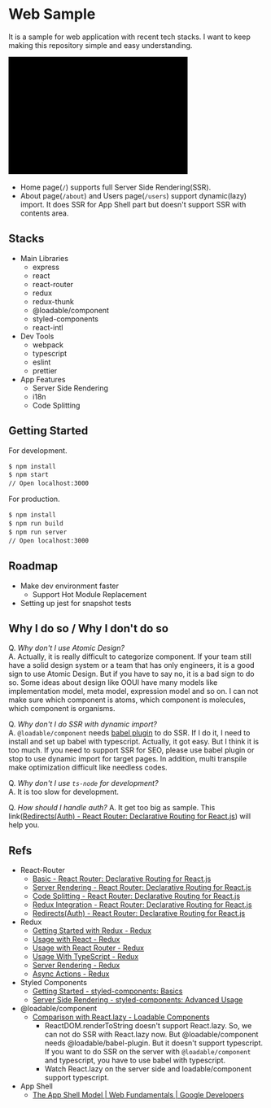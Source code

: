 # Web Sample

It is a sample for web application with recent tech stacks. I want to keep making this repository simple and easy understanding.

![Screen Shot](./docs/screenshot.gif)

- Home page(`/`) supports full Server Side Rendering(SSR).
- About page(`/about`) and Users page(`/users`) support dynamic(lazy) import. It does SSR for App Shell part but doesn't support SSR with contents area.

## Stacks

- Main Libraries
  - express
  - react
  - react-router
  - redux
  - redux-thunk
  - @loadable/component
  - styled-components
  - react-intl
- Dev Tools
  - webpack
  - typescript
  - eslint
  - prettier
- App Features
  - Server Side Rendering
  - i18n
  - Code Splitting

## Getting Started

For development.

```sh
$ npm install
$ npm start
// Open localhost:3000
```

For production.
```sh
$ npm install
$ npm run build
$ npm run server
// Open localhost:3000
```

## Roadmap

- Make dev environment faster
  - Support Hot Module Replacement
- Setting up jest for snapshot tests

## Why I do so / Why I don't do so

Q. *Why don't I use Atomic Design?*  
A. Actually, it is really difficult to categorize component. If your team still have a solid design system or a team that has only engineers, it is a good sign to use Atomic Design. But if you have to say no, it is a bad sign to do so. Some ideas about design like OOUI have many models like implementation model, meta model, expression model and so on. I can not make sure which component is atoms, which component is molecules, which component is organisms.  

Q. *Why don't I do SSR with dynamic import?*  
A. `@loadable/component` needs [babel plugin](https://www.smooth-code.com/open-source/loadable-components/docs/server-side-rendering/) to do SSR. If I do it, I need to install and set up babel with typescript. Actually, it got easy. But I think it is too much. If you need to support SSR for SEO, please use babel plugin or stop to use dynamic import for target pages. In addition, multi transpile make optimization difficult like needless codes.  

Q. *Why don't I use `ts-node` for development?*  
A. It is too slow for development.  

Q. *How should I handle auth?*
A. It get too big as sample. This link([Redirects(Auth) - React Router: Declarative Routing for React.js](https://reacttraining.com/react-router/web/example/auth-workflow)) will help you.  

## Refs

- React-Router
  - [Basic - React Router: Declarative Routing for React.js](https://reacttraining.com/react-router/web/example/basic)
  - [Server Rendering - React Router: Declarative Routing for React.js](https://reacttraining.com/react-router/web/guides/server-rendering)
  - [Code Splitting - React Router: Declarative Routing for React.js](https://reacttraining.com/react-router/web/guides/code-splitting)
  - [Redux Integration - React Router: Declarative Routing for React.js](https://reacttraining.com/react-router/web/guides/redux-integration)
  - [Redirects(Auth) - React Router: Declarative Routing for React.js](https://reacttraining.com/react-router/web/example/auth-workflow)
- Redux
  - [Getting Started with Redux - Redux](https://redux.js.org/introduction/getting-started)
  - [Usage with React - Redux](https://redux.js.org/basics/usage-with-react)
  - [Usage with React Router - Redux](https://redux.js.org/advanced/usage-with-react-router)
  - [Usage With TypeScript - Redux](https://redux.js.org/recipes/usage-with-typescript)
  - [Server Rendering - Redux](https://redux.js.org/recipes/server-rendering)
  - [Async Actions - Redux](https://redux.js.org/advanced/async-actions#async-actions)
- Styled Components
  - [Getting Started - styled-components: Basics](https://www.styled-components.com/docs/basics#getting-started)
  - [Server Side Rendering - styled-components: Advanced Usage](https://www.styled-components.com/docs/advanced#server-side-rendering)
- @loadable/component
  - [Comparison with React.lazy - Loadable Components](https://www.smooth-code.com/open-source/loadable-components/docs/loadable-vs-react-lazy/)
    - ReactDOM.renderToString doesn't support React.lazy. So, we can not do SSR with React.lazy now. But @loadable/component needs @loadable/babel-plugin. But it doesn't support typescript. If you want to do SSR on the server with `@loadable/component` and typescript, you have to use babel with typescript.
    - Watch React.lazy on the server side and loadable/component support typescript.
- App Shell
  - [The App Shell Model  |  Web Fundamentals  |  Google Developers](https://developers.google.com/web/fundamentals/architecture/app-shell)
